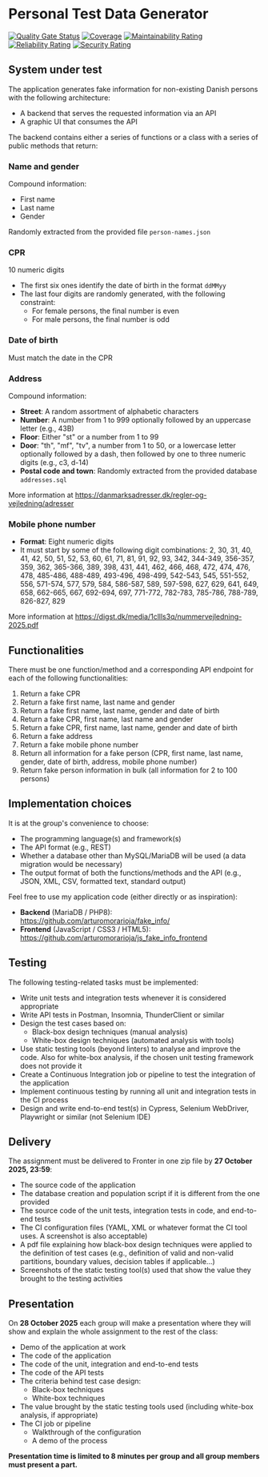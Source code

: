 # Personal Test Data Generator

[![Quality Gate Status](https://sonarcloud.io/api/project_badges/measure?project=danieljappe_PersonalTestDataGenerator&metric=alert_status)](https://sonarcloud.io/summary/new_code?id=danieljappe_PersonalTestDataGenerator)
[![Coverage](https://sonarcloud.io/api/project_badges/measure?project=danieljappe_PersonalTestDataGenerator&metric=coverage)](https://sonarcloud.io/summary/new_code?id=danieljappe_PersonalTestDataGenerator)
[![Maintainability Rating](https://sonarcloud.io/api/project_badges/measure?project=danieljappe_PersonalTestDataGenerator&metric=sqale_rating)](https://sonarcloud.io/summary/new_code?id=danieljappe_PersonalTestDataGenerator)
[![Reliability Rating](https://sonarcloud.io/api/project_badges/measure?project=danieljappe_PersonalTestDataGenerator&metric=reliability_rating)](https://sonarcloud.io/summary/new_code?id=danieljappe_PersonalTestDataGenerator)
[![Security Rating](https://sonarcloud.io/api/project_badges/measure?project=danieljappe_PersonalTestDataGenerator&metric=security_rating)](https://sonarcloud.io/summary/new_code?id=danieljappe_PersonalTestDataGenerator)

## System under test

The application generates fake information for non-existing Danish persons with the following architecture:

- A backend that serves the requested information via an API
- A graphic UI that consumes the API

The backend contains either a series of functions or a class with a series of public methods that return:

### Name and gender
Compound information:
- First name
- Last name
- Gender

Randomly extracted from the provided file `person-names.json`

### CPR
10 numeric digits
- The first six ones identify the date of birth in the format `ddMMyy`
- The last four digits are randomly generated, with the following constraint:
  - For female persons, the final number is even
  - For male persons, the final number is odd

### Date of birth
Must match the date in the CPR

### Address
Compound information:
- **Street**: A random assortment of alphabetic characters
- **Number**: A number from 1 to 999 optionally followed by an uppercase letter (e.g., 43B)
- **Floor**: Either "st" or a number from 1 to 99
- **Door**: "th", "mf", "tv", a number from 1 to 50, or a lowercase letter optionally followed by a dash, then followed by one to three numeric digits (e.g., c3, d-14)
- **Postal code and town**: Randomly extracted from the provided database `addresses.sql`

More information at https://danmarksadresser.dk/regler-og-vejledning/adresser

### Mobile phone number
- **Format**: Eight numeric digits
- It must start by some of the following digit combinations: 2, 30, 31, 40, 41, 42, 50, 51, 52, 53, 60, 61, 71, 81, 91, 92, 93, 342, 344-349, 356-357, 359, 362, 365-366, 389, 398, 431, 441, 462, 466, 468, 472, 474, 476, 478, 485-486, 488-489, 493-496, 498-499, 542-543, 545, 551-552, 556, 571-574, 577, 579, 584, 586-587, 589, 597-598, 627, 629, 641, 649, 658, 662-665, 667, 692-694, 697, 771-772, 782-783, 785-786, 788-789, 826-827, 829

More information at https://digst.dk/media/1cllls3q/nummervejledning-2025.pdf

## Functionalities

There must be one function/method and a corresponding API endpoint for each of the following functionalities:

1. Return a fake CPR
2. Return a fake first name, last name and gender
3. Return a fake first name, last name, gender and date of birth
4. Return a fake CPR, first name, last name and gender
5. Return a fake CPR, first name, last name, gender and date of birth
6. Return a fake address
7. Return a fake mobile phone number
8. Return all information for a fake person (CPR, first name, last name, gender, date of birth, address, mobile phone number)
9. Return fake person information in bulk (all information for 2 to 100 persons)

## Implementation choices

It is at the group's convenience to choose:

- The programming language(s) and framework(s)
- The API format (e.g., REST)
- Whether a database other than MySQL/MariaDB will be used (a data migration would be necessary)
- The output format of both the functions/methods and the API (e.g., JSON, XML, CSV, formatted text, standard output)

Feel free to use my application code (either directly or as inspiration):

- **Backend** (MariaDB / PHP8): https://github.com/arturomorarioja/fake_info/
- **Frontend** (JavaScript / CSS3 / HTML5): https://github.com/arturomorarioja/js_fake_info_frontend

## Testing

The following testing-related tasks must be implemented:

- Write unit tests and integration tests whenever it is considered appropriate
- Write API tests in Postman, Insomnia, ThunderClient or similar
- Design the test cases based on:
  - Black-box design techniques (manual analysis)
  - White-box design techniques (automated analysis with tools)
- Use static testing tools (beyond linters) to analyse and improve the code. Also for white-box analysis, if the chosen unit testing framework does not provide it
- Create a Continuous Integration job or pipeline to test the integration of the application
- Implement continuous testing by running all unit and integration tests in the CI process
- Design and write end-to-end test(s) in Cypress, Selenium WebDriver, Playwright or similar (not Selenium IDE)

## Delivery

The assignment must be delivered to Fronter in one zip file by **27 October 2025, 23:59**:

- The source code of the application
- The database creation and population script if it is different from the one provided
- The source code of the unit tests, integration tests in code, and end-to-end tests
- The CI configuration files (YAML, XML or whatever format the CI tool uses. A screenshot is also acceptable)
- A pdf file explaining how black-box design techniques were applied to the definition of test cases (e.g., definition of valid and non-valid partitions, boundary values, decision tables if applicable…)
- Screenshots of the static testing tool(s) used that show the value they brought to the testing activities

## Presentation

On **28 October 2025** each group will make a presentation where they will show and explain the whole assignment to the rest of the class:

- Demo of the application at work
- The code of the application
- The code of the unit, integration and end-to-end tests
- The code of the API tests
- The criteria behind test case design:
  - Black-box techniques
  - White-box techniques
- The value brought by the static testing tools used (including white-box analysis, if appropriate)
- The CI job or pipeline
  - Walkthrough of the configuration
  - A demo of the process

**Presentation time is limited to 8 minutes per group and all group members must present a part.**
